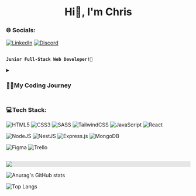 <h1 align="center">Hi👋, I'm Chris</h1>


<h3>🌐 Socials:</h3>

[![LinkedIn](https://img.shields.io/badge/linkedin-%230077B5.svg?style=for-the-badge&logo=linkedin&logoColor=white)](https://linkedin.com/in/christopher-mütterlein-49302a287) 
[![Discord](https://img.shields.io/badge/Discord-%235865F2.svg?style=for-the-badge&logo=discord&logoColor=white)](https://discord.com/users/103485149622063104)

##

**`Junior Full-Stack Web Developer!🚀`**
<details>
   <summary><h3>👨‍💻My Coding Journey</h3></summary>
I've always been drawn to working with computers, exploring various realms like audio editing, UI design, video editing, and gaming. While I dabbled in these areas to some extent, gaming became my primary focus. Nevertheless, my passion for computer work remained strong, and I can envision myself still immersed in it even 40 years from now. However, the title of "Developer" always seemed a bit intimidating, as I believed it required formal education or a certain level of academic prowess. Yet, the desire to be part of this field persisted.

Fortuitously, I crossed paths with friends working in frontend and backend development who enlightened me about the option of coding bootcamps. They shared that these bootcamps could open doors and lead to opportunities in the industry. Intrigued, I delved deeper into this idea and promptly seized the opportunity to enroll in a bootcamp. Over the span of a rigorous 5-month program, I underwent intensive training in technologies such as HTML, CSS, JavaScript, and React for frontend development. In the backend realm, I immersed myself in nextJS, nodeJS, Express JS, and MongoDB.

These newfound skills enabled me to further refine my developer capabilities and specialize in the field of web development. It's worth noting that I have a penchant for typing on mechanical keyboards and take pleasure in assembling custom keyboards to optimize both the tactile experience and sound.

What truly captivates me about this profession is the fact that learning never ceases and challenges are a constant companion. I find joy in unraveling intricate problems and leveraging my creative and analytical faculties. Collaborating within a team of like-minded individuals, all working toward a shared goal, has proven immensely enriching.

This fervor, my affinity for computer work, and my drive for continual growth and conquering complex challenges motivate and propel me forward. I relish the opportunity to express my creativity and exercise autonomy, readily embracing new trials that come my way.
</details>


## <h3 align="left">💻Tech Stack:</h3>

![HTML5](https://img.shields.io/badge/html5-%23E34F26.svg?style=for-the-badge&logo=html5&logoColor=white)
![CSS3](https://img.shields.io/badge/css3-%231572B6.svg?style=for-the-badge&logo=css3&logoColor=white)
![SASS](https://img.shields.io/badge/SASS-hotpink.svg?style=for-the-badge&logo=SASS&logoColor=white)
![TailwindCSS](https://img.shields.io/badge/tailwindcss-%2338B2AC.svg?style=for-the-badge&logo=tailwind-css&logoColor=white)
![JavaScript](https://img.shields.io/badge/javascript-%23323330.svg?style=for-the-badge&logo=javascript&logoColor=%23F7DF1E)
![React](https://img.shields.io/badge/react-%2320232a.svg?style=for-the-badge&logo=react&logoColor=%2361DAFB)

![NodeJS](https://img.shields.io/badge/node.js-6DA55F?style=for-the-badge&logo=node.js&logoColor=white)
![NestJS](https://img.shields.io/badge/nestjs-%23E0234E.svg?style=for-the-badge&logo=nestjs&logoColor=white)
![Express.js](https://img.shields.io/badge/express.js-%23404d59.svg?style=for-the-badge&logo=express&logoColor=%2361DAFB)
![MongoDB](https://img.shields.io/badge/MongoDB-%234ea94b.svg?style=for-the-badge&logo=mongodb&logoColor=white)

![Figma](https://img.shields.io/badge/figma-%23F24E1E.svg?style=for-the-badge&logo=figma&logoColor=white)
![Trello](https://img.shields.io/badge/Trello-%23026AA7.svg?style=for-the-badge&logo=Trello&logoColor=white)
##


<img style="display: block; user-select: none; margin: auto; background-color: rgb(230, 230, 230); --darkreader-inline-bgcolor:#26292b;" src="https://res.cloudinary.com/practicaldev/image/fetch/s--R5KgC1bh--/c_limit%2Cf_auto%2Cfl_progressive%2Cq_66%2Cw_880/https://dev-to-uploads.s3.amazonaws.com/i/oi2rwsde00xo9ou6jwsl.gif" data-darkreader-inline-bgcolor="">

![Anurag's GitHub stats](https://github-readme-stats.vercel.app/api?username=xbringitback&show_icons=true&theme=transparent)

![Top Langs](https://github-readme-stats.vercel.app/api/top-langs/?username=xbringitback\&layout=compact)

